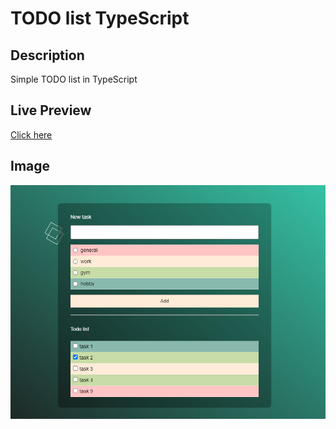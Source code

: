 # TODO list TypeScript

## Description
Simple TODO list in TypeScript

## Live Preview
[Click here](http://agmkowalczyk.n20.ct8.pl/ts-todo)



## Image

![preview](https://github.com/agmkowalczyk/ts-todo/blob/master/screenshot.png "TODO list TypeScript")
